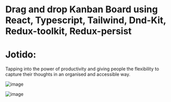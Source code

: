 # Drag and drop Kanban Board using React, Typescript, Tailwind, Dnd-Kit, Redux-toolkit, Redux-persist

# Jotido:
Tapping into the power of productivity and giving people the flexibility to capture their thoughts in an organised and accessible way.

![image](https://github.com/Prudhivi-Phani-Kumar/todo-list-board/assets/138499569/15c5b6b2-e19e-497f-aa43-86eabe4391d4)

![image](https://github.com/Prudhivi-Phani-Kumar/todo-list-board/assets/138499569/d115b288-ca28-46a1-b7c2-3274ecd13b82)
